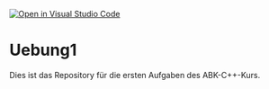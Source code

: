 [![Open in Visual Studio Code](https://classroom.github.com/assets/open-in-vscode-f059dc9a6f8d3a56e377f745f24479a46679e63a5d9fe6f495e02850cd0d8118.svg)](https://classroom.github.com/online_ide?assignment_repo_id=6022605&assignment_repo_type=AssignmentRepo)
# Uebung1

Dies ist das Repository für die ersten Aufgaben des ABK-C++-Kurs.
